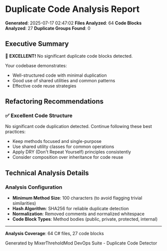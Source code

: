 ﻿# Duplicate Code Analysis Report

**Generated**: 2025-07-17 02:47:02
**Files Analyzed**: 64
**Code Blocks Analyzed**: 27
**Duplicate Groups Found**: 0

## Executive Summary

🎉 **EXCELLENT!** No significant duplicate code blocks detected.

Your codebase demonstrates:
- Well-structured code with minimal duplication
- Good use of shared utilities and common patterns
- Effective code reuse strategies

## Refactoring Recommendations

### ✅ Excellent Code Structure

No significant code duplication detected. Continue following these best practices:

- Keep methods focused and single-purpose
- Use shared utility classes for common operations
- Apply DRY (Don't Repeat Yourself) principles consistently
- Consider composition over inheritance for code reuse

## Technical Analysis Details

### Analysis Configuration

- **Minimum Method Size**: 100 characters (to avoid flagging trivial similarities)
- **Hash Algorithm**: SHA256 for reliable duplicate detection
- **Normalization**: Removed comments and normalized whitespace
- **Code Block Types**: Method bodies (public, private, protected, internal)


---

**Analysis Coverage**: 64 C# files, 27 code blocks

Generated by MixerThreholdMod DevOps Suite - Duplicate Code Detector
